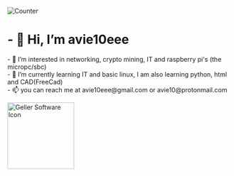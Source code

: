 ![Counter](https://komarev.com/ghpvc/?username=avie10eee)
<h1>- 👋 Hi, I’m avie10eee </h1>

<p>- 👀 I’m interested in networking, crypto mining, IT and raspberry pi's (the micropc/sbc)<br>
- 🌱 I’m currently learning IT and basic linux, I am also learning python, html and CAD(FreeCad)<br>
- 📫 you can reach me at avie10eee@gmail.com or avie10@protonmail.com </p>
<img src="![GellerIcon](https://user-images.githubusercontent.com/105246539/192663793-0fa67a06-357d-4b50-92dd-22b3119ccdd8.jpeg)" width = 150px height="150px" alt="Geller Software Icon"  />
